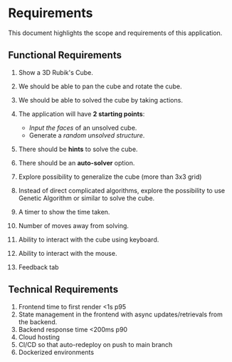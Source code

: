 # Requirements

This document highlights the scope and requirements of this application.

## Functional Requirements

1. Show a 3D Rubik's Cube.
2. We should be able to pan the cube and rotate the cube.
3. We should be able to solved the cube by taking actions.
4. The application will have **2 starting points**:
    - *Input the faces* of an unsolved cube.
    - Generate a *random unsolved structure*.
5. There should be **hints** to solve the cube.
6. There should be an **auto-solver** option.

7. Explore possibility to generalize the cube (more than 3x3 grid)
8. Instead of direct complicated algorithms, explore the possibility to use Genetic Algorithm or similar to solve the cube.
9. A timer to show the time taken.
10. Number of moves away from solving.
11. Ability to interact with the cube using keyboard.
12. Ability to interact with the mouse.
13. Feedback tab

## Technical Requirements
1. Frontend time to first render <1s p95
2. State management in the frontend with async updates/retrievals from the backend.
3. Backend response time <200ms p90
4. Cloud hosting
5. CI/CD so that auto-redeploy on push to main branch
6. Dockerized environments